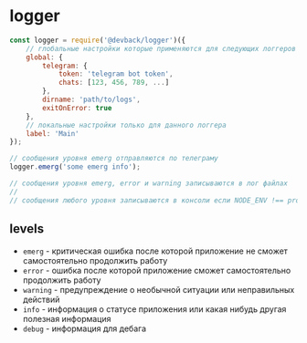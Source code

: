 # logger

```js
const logger = require('@devback/logger')({
    // глобальные настройки которые применяются для следующих логгеров тоже
    global: {
        telegram: {
            token: 'telegram bot token',
            chats: [123, 456, 789, ...]
        },
        dirname: 'path/to/logs',
        exitOnError: true
    },
    // локальные настройки только для данного логгера
    label: 'Main'
});

// сообщения уровня emerg отправляются по телеграму
logger.emerg('some emerg info');

// сообщения уровня emerg, error и warning записываются в лог файлах
//
// сообщения любого уровня записываются в консоли если NODE_ENV !== production
```

## levels
- `emerg` - критическая ошибка после которой приложение не сможет самостоятельно продолжить работу
- `error` - ошибка после которой приложение сможет самостоятельно продолжить работу
- `warning` - предупреждение о необычной ситуации или неправильных действий
- `info` - информация о статусе приложения или какая нибудь другая полезная информация
- `debug` - информация для дебага